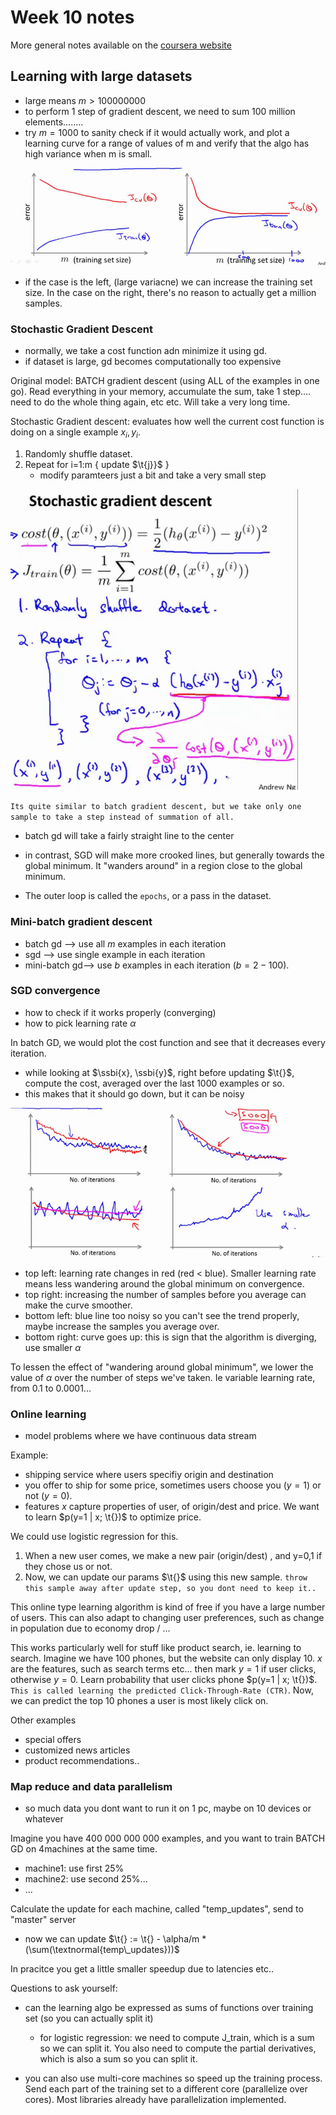 # Week 10 notes

More general notes available on the [coursera website](https://www.coursera.org/learn/machine-learning/resources/srQ23)

## Learning with large datasets

* large means $m > 100 000 000$
* to perform 1 step of gradient descent, we need to sum 100 million elements........
* try $m=1000$ to sanity check if it would actually work, and plot a learning curve for a range of values of m and verify that the algo has high variance when m is small.

![learning curve](learningcurve_explanation.png) 

* if the case is the left, (large variacne) we can increase the training set size. In the case on the right, there's no reason to actually get a million samples.

### Stochastic Gradient Descent

* normally, we take a cost function adn minimize it using gd. 
* if dataset is large, gd becomes computationally too expensive

Original model: BATCH gradient descent (using ALL of the examples in one go). Read everything in your memory, accumulate the sum, take 1 step.... need to do the whole thing again, etc etc. Will take a very long time.

Stochastic Gradient descent: evaluates how well the current cost function is doing on a single example $x_i, y_i$. 

1) Randomly shuffle dataset.
2) Repeat for i=1:m { update $\t{j}}$ }
    * modify paramteers just a bit and take a very small step

![stochastic gradient descent](stoch_gd.png)

`Its quite similar to batch gradient descent, but we take only one sample to take a step instead of summation of all.`

* batch gd will take a fairly straight line to the center
* in contrast, SGD will make more crooked lines, but generally towards the global minimum. It "wanders around" in a region close to the global minimum.

* The outer loop is called the `epochs`, or a pass in the dataset.

### Mini-batch gradient descent

* batch gd --> use all $m$ examples in each iteration
* sgd --> use single example in each iteration
* mini-batch gd--> use $b$ examples in each iteration ($b = 2-100$).

### SGD convergence

* how to check if it works properly (converging)
* how to pick learning rate $\alpha$

In batch GD, we would plot the cost function and see that it decreases every iteration.

* while looking at $\ssbi{x}, \ssbi{y}$, right before updating $\t{}$, compute the cost, averaged over the last 1000 examples or so.
* this makes that it should go down, but it can be noisy

![learning rate and samples before cost](cost_ifo_alpha.png)

* top left: learning rate changes in red (red < blue). Smaller learning rate means less wandering around the global minimum on convergence.
* top right: increasing the number of samples before you average can make the curve smoother.
* bottom left: blue line too noisy so you can't see the trend properly, maybe increase the samples you average over.
* bottom right: curve goes up: this is sign that the algorithm is diverging, use smaller $\alpha$

To lessen the effect of "wandering around global minimum", we lower the value of $\alpha$ over the number of steps we've taken. Ie variable learning rate, from 0.1 to 0.0001...

### Online learning

* model problems where we have continuous data stream

Example:

* shipping service where users specifiy origin and destination
* you offer to ship for some price, sometimes users choose you ($y=1$) or not ($y=0$).
* features $x$ capture properties of user, of origin/dest and price. We want to learn $p(y=1 | x; \t{})$ to optimize price.

We could use logistic regression for this.

1) When a new user comes, we make a new pair (origin/dest) , and y=0,1 if they chose us or not.
2) Now, we can update our params $\t{}$ using this new sample. `throw this sample away after update step, so you dont need to keep it..`

This online type learning algorithm is kind of free if you have a large number of users. This can also adapt to changing user preferences, such as change in population due to economy drop / ...

This works particularly well for stuff like product search, ie. learning to search. Imagine we have 100 phones, but the website can only display 10. $x$ are the features, such as search terms etc... then mark $y=1$ if user clicks, otherwise $y=0$. Learn probability that user clicks phone $p(y=1 | x; \t{})$. `This is called learning the predicted Click-Through-Rate (CTR)`. Now, we can predict the top 10 phones a user is most likely click on.

Other examples

* special offers
* customized news articles
* product recommendations..

### Map reduce and data parallelism

* so much data you dont want to run it on 1 pc, maybe on 10 devices or whatever

Imagine you have 400 000 000 000 examples, and you want to train BATCH GD on 4machines at the same time.

* machine1: use first 25%
* machine2: use second 25%...
* ...

Calculate the update for each machine, called "temp_updates", send to "master" server

* now we can update $\t{} := \t{} - \alpha/m * (\sum(\textnormal{temp\_updates}))$

In pracitce you get a little smaller speedup due to latencies etc..

Questions to ask yourself:

* can the learning algo be expressed as sums of functions over training set (so you can actually split it)
    * for logistic regression: we need to compute J_train, which is a sum so we can split it. You also need to compute the partial derivatives, which is also a sum so you can split it.

* you can also use multi-core machines so speed up the training process. Send each part of the training set to a different core (parallelize over cores). Most libraries already have parallelization implemented.

